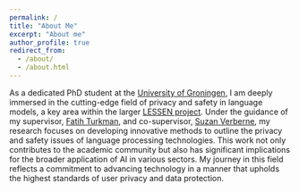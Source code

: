 ```yaml
---
permalink: /
title: "About Me"
excerpt: "About me"
author_profile: true
redirect_from: 
  - /about/
  - /about.html
---
```

As a dedicated PhD student at the [University of Groningen](https://www.rug.nl/), I am deeply immersed in the cutting-edge field of privacy and safety in language models, a key area within the larger [LESSEN project](https://lessen-project.nl/). Under the guidance of my supervisor, [Fatih Turkman](https://scholar.google.ca/citations?user=nlv_Wr0AAAAJ&hl=en), and co-supervisor, [Suzan Verberne](https://scholar.google.com/citations?user=-IHDKA0AAAAJ&hl=en), my research focuses on developing innovative methods to outline the privacy and safety issues of language processing technologies. This work not only contributes to the academic community but also has significant implications for the broader application of AI in various sectors. My journey in this field reflects a commitment to advancing technology in a manner that upholds the highest standards of user privacy and data protection.